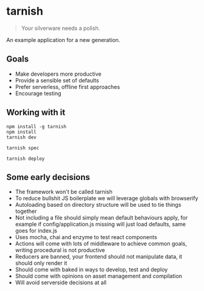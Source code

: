 # tarnish

> Your silverware needs a polish.

An example application for a new generation.

## Goals

 - Make developers more productive
 - Provide a sensible set of defaults
 - Prefer serverless, offline first approaches
 - Encourage testing

## Working with it

```
npm install -g tarnish
npm install
tarnish dev
```

```
tarnish spec
```

```
tarnish deploy
```

## Some early decisions

 - The framework won't be called tarnish
 - To reduce bullshit JS boilerplate we will leverage globals with browserify
 - Autoloading based on directory structure will be used to tie things together
 - Not including a file should simply mean default behaviours apply, for example
   if config/application.js missing will just load defaults, same goes for index.js
 - Uses mocha, chai and enzyme to test react components
 - Actions will come with lots of middleware to achieve common goals, writing
   procedural is not productive
 - Reducers are banned, your frontend should not manipulate data, it should only
   render it
 - Should come with baked in ways to develop, test and deploy
 - Should come with opinions on asset management and compilation
 - Will avoid serverside decisions at all
